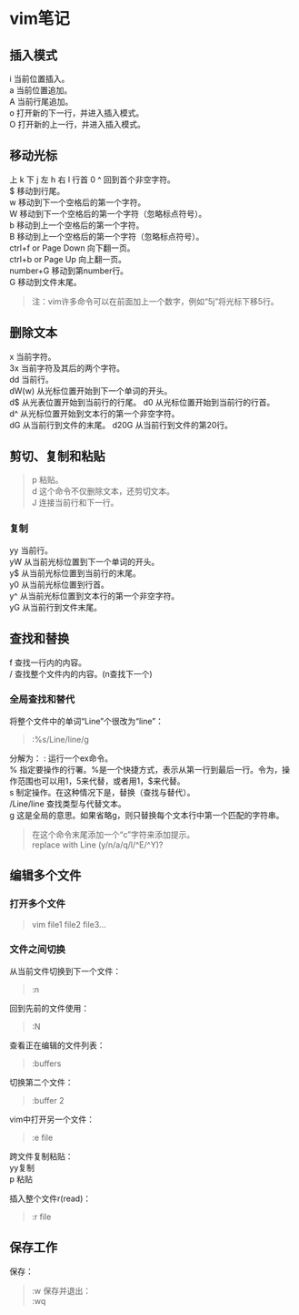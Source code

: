# vim笔记  

## 插入模式  

  i 当前位置插入。  
  a 当前位置追加。  
  A 当前行尾追加。  
  o 打开新的下一行，并进入插入模式。  
  O 打开新的上一行，并进入插入模式。  

## 移动光标  

  上 k
  下 j
  左 h
  右 l
  行首 0
  ^ 回到首个非空字符。  
  $ 移动到行尾。  
  w 移动到下一个空格后的第一个字符。  
  W 移动到下一个空格后的第一个字符（忽略标点符号）。  
  b 移动到上一个空格后的第一个字符。  
  B 移动到上一个空格后的第一个字符（忽略标点符号）。  
  ctrl+f or Page Down 向下翻一页。  
  ctrl+b or Page Up 向上翻一页。  
  number+G 移动到第number行。  
  G 移动到文件末尾。  
> 注：vim许多命令可以在前面加上一个数字，例如“5j”将光标下移5行。  

## 删除文本  

  x 当前字符。  
  3x 当前字符及其后的两个字符。  
  dd 当前行。  
  dW(w) 从光标位置开始到下一个单词的开头。  
  d$ 从光表位置开始到当前行的行尾。 
  d0 从光标位置开始到当前行的行首。  
  d^ 从光标位置开始到文本行的第一个非空字符。  
  dG 从当前行到文件的末尾。 
  d20G 从当前行到文件的第20行。  

## 剪切、复制和粘贴  

> p 粘贴。  
> d 这个命令不仅删除文本，还剪切文本。  
> J 连接当前行和下一行。  

### 复制  

  yy 当前行。  
  yW 从当前光标位置到下一个单词的开头。  
  y$ 从当前光标位置到当前行的末尾。  
  y0 从当前光标位置到行首。  
  y^ 从当前光标位置到文本行的第一个非空字符。  
  yG 从当前行到文件末尾。  

## 查找和替换  

  f 查找一行内的内容。  
  / 查找整个文件内的内容。(n查找下一个)
  
### 全局查找和替代  

将整个文件中的单词“Line”个很改为“line”：
> :%s/Line/line/g  

分解为：
  : 运行一个ex命令。  
  % 指定要操作的行署。%是一个快捷方式，表示从第一行到最后一行。令为，操作范围也可以用1，5来代替，或者用1，$来代替。  
  s 制定操作。在这种情况下是，替换（查找与替代）。  
  /Line/line 查找类型与代替文本。  
  g 这是全局的意思。如果省略g，则只替换每个文本行中第一个匹配的字符串。  
> 在这个命令末尾添加一个“c”字符来添加提示。  
> replace with Line (y/n/a/q/l/^E/^Y)?  

## 编辑多个文件  

### 打开多个文件  
> vim file1 file2 file3...

### 文件之间切换  

从当前文件切换到下一个文件：  
> :n

回到先前的文件使用：  
> :N

查看正在编辑的文件列表：  
> :buffers

切换第二个文件：  
> :buffer 2

vim中打开另一个文件：  
> :e file

跨文件复制粘贴：  
  yy复制  
  p 粘贴  

插入整个文件r(read)：  
> :r file

## 保存工作  

保存：  
> :w
保存并退出：   
> :wq
